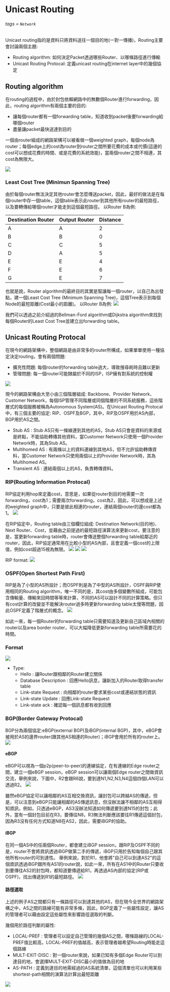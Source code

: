 # Unicast Routing
###### tags = `Network`
Unicast routing指的是資料只將資料送往一個目的地(一對一傳播)，Routing主要會討論兩個主題:
* Routing algorithm: 如何決定Packet透過哪些Router、以哪條路徑進行傳輸
* Unicast Routing Protocal: 定義unicast routing在internet layer中的幾個協定

## Routing algorithm
在routing的過程中，由於封包依賴網路中的無數個Router進行forwarding，因此，routing algorithm有兩個主要的目的:
* 讓每個router都有一個forwarding table，知道收到packet後要forwarding給哪個router
* 盡量讓packet最快送達到目的

一個由router組成的網路架構可以被看做一個weighted graph，每個node為router；每個edge上的cost為router到router之間所要花費的成本或代價(這邊的cost可以想成花費的時間、或是花費的系統效能)，當兩個router之間不相連，其cost為無限大。

![](https://i.imgur.com/UqpKskn.png)

### Least Cost Tree (Minimun Spanning Tree)
由於每個router無法決定其他router會怎麼傳送packet，因此，最好的做法是在每個router中存一個table，這個table表示此router到其他所有router的最短路徑，以及要轉傳給哪個router才能走到這個最短路徑。
以Router B為例:

| Destination Router | Output Router | Distance |
| -------- | -------- | -------- |
| A     | A     | 2     |
| B     | B     | 0     |
| C     | C     | 5     |
| D     | A     | 5     |
| E     | E     | 4     |
| F     | E     | 6     |
| G     | E     | 7     |

也就是說，Router algorithm的最終目的其實是幫讓每一個router，以自己為出發點，建一個Least Cost Tree (Minimum Spanning Tree)，這個Tree表示到每個Node的最短距離(Cost最小的距離)。
以Router B為例:
![](https://i.imgur.com/LjrQ7G6.png)

我們可以透過之前介紹過的Bellman-Ford algorithm或Dijkstra algorithm來找到每個Router的Least Cost Tree並建立出forwarding table。

## Unicast Routing Protocal
在現今的網路架構中，整個網路是由非常多的router所構成，如果單單使用一種協定決定routing，會有兩個問題:
* 擴充性問題: 每個router的forwarding table過大，導致搜尋耗時且難以更新
* 管理問題: 每一個router可能隸屬於不同的ISP，ISP擁有對系統的控制權

![](https://i.imgur.com/dZHpFgo.png)

現今的網路架構由大至小由三個階層組成: Backbone、Provider Network、Customer Network，每個ISP管理不同階層或同個階層的不同系統服務，這些階層式的每個服務被稱為Autonomous System(AS)。在Unicast Routing Protocal中，有三個主要的協定: RIP、OSPF及BGP，其中，RIP及OSPF用於AS內部，BGP用於AS之間。

* Stub AS : Stub AS只有一條線連到其他的AS，Stub AS只會是資料的來源或是終點，不能協助轉傳其他資料，當Customer Network只使用一個Provider Network時，其為Stub AS。
* Multihomed AS : 有兩條以上的資料連線到其他AS，但不允許協助轉傳資料，當Customer Network只使用兩個以上的Provider Network時，其為Multihomed AS。
* Transient AS : 連結兩個以上的AS，負責轉傳資料。

### RIP(Routing Information Protocal)
RIP協定利用hop來定義cost，意思是，如果從router到目的地需要一次forwarding，cost為1；需要兩次forwarding，cost為2，因此，可以想成是上述的weighted graph中，只要是彼此相連的router，連結兩個router的邊cost都為1。
![](https://i.imgur.com/FwrOQLq.png)

在RIP協定中，Routing table由三個欄位組成: Destination Network(目的地)、Next Router、Cost，並藉由之前提過的最短路徑演算法來更新cost，要注意的是，當更新forwarding table時，router會傳送整個forwarding table給鄰近的router，因此，RIP協定通常用在比較小型的AS內部，且會定義一個cost的上限值，例如cost超過15視為無限。
![](https://i.imgur.com/ETgQJyb.png)
![](https://i.imgur.com/M999j8j.png)
![](https://i.imgur.com/aW6Dc5p.png)

RIP format:
![](https://i.imgur.com/86iClHw.png)

### OSPF(Open Shortest Path First)
RIP是為了小型的AS所設計；而OSPF則是為了中型的AS所設計，OSPF與RIP使用相同的Routing algorithm，唯一不同的是，其cost由多個變數所組成，可能包含傳輸量、傳輸來回時間等等來計算，不同的AS可以設計不同的計算策略。但只有cost計算的改變並不能解決router過多時更新forwarding table太慢等問題，因此OSPF定義了階層式的概念。
![](https://i.imgur.com/hxEoKBN.png)

如此一來，每一個Router的forwarding table只需要知道及更新自己區域內相關的router以及area border router，可以大幅降低更新forwarding table所需要花的時間。

### Format
![](https://i.imgur.com/2mQbj1n.png)
* Type:
    * Hello : 讓Router跟相鄰的Router建立關係
    * Database Description : 回應Hello訊息，讓新加入的Router取得transfer table
    * Link-state Request : 向相鄰的router要求某些cost或連結狀態的資訊
    * Link-state Update : 回應Link-state Request
    * Link-state ack : 確認每一個訊息都有收到回應

### BGP(Border Gateway Protocal)
BGP分為兩個協定:eBGP(external BGP)及iBGP(internal BGP)，其中，eBGP會被用於AS的邊界router(跟其他AS相連的Router)；iBGP會用於所有的router上。
![](https://i.imgur.com/dMJrntB.png)

#### eBGP
eBGP可以視為一個p2p(peer-to-peer)的連線協定，在有連線的Edge router之間，建立一個eBGP session，eBGP session可以讓兩個Edge router之間做資訊交流，舉例來說，下圖中，R2會跟R6說，要到達N1,N2,N3,N4這個四個LAN可以透過R2。
![](https://i.imgur.com/SkW77ht.png)

雖然eBGP協定可以讓相鄰的AS互相交換資訊，讓封包可以跨越AS的傳遞，但是，可以注意到eBGP只能讓相鄰的AS傳遞訊息，但沒辦法讓不相鄰的AS互相得知資訊，例如，只透過eBGP，AS3沒辦法知道如何傳遞要到達N15的封包；此外，當有一個封包目前在R3，要傳往N8，R3無法判斷應該要往R1傳遞這個封包，因為R3沒有任何方式知道N8在AS2，因此，需要iBGP的協助。

#### iBGP
在同一個AS中的任兩個Router，都會建立iBGP session，跟RIP及OSPF不同的是，router不會將資訊透過iBGP做第二手的傳遞，iBGP只用於告知每個自己跟其他所有router的可到達性。
舉例來說，對於R1，他會將"自己可以到達AS2"的這個資訊透過iBGP跟所有AS1的router說，如此一來，所有在AS1中的Router只要收到要傳往AS2的封包時，都知道要傳遞給R1，再透過AS內部的協定(RIP或OSPF)，找出傳遞到R1的最短路徑。
![](https://i.imgur.com/AN70Mxi.png)

#### 路徑選取
上述的例子AS之間都只有一條路徑可以到達其他的AS，但在現今全世界的網路架構之中，AS之間的路線可能有非常多條，因此，BGP定義了一些屬性設定，讓AS的管理者可以藉由設定這些屬性來影響路徑選取的判斷。

幾個用於路徑判斷的屬性:
* LOCAL-PREF : 管理者可以設定自己管理的幾個AS之間，哪條路線的LOCAL-PREF值比較高，LOCAL-PREF的值越高，表示管理者越希望Routing時能走這個路線
* MULT-EXIT-DISC : 對一個router來說，如果已知有多個Edge Router可以到達目的地，會選擇MULT-EXIT-DISC最小的值做為目的地
* AS-PATH : 定義到達目的地需經過的AS系統清單，這個清單也可以利用某些shortest-path相關的演算法計算出最短距離

![](https://i.imgur.com/78TajgE.png)



